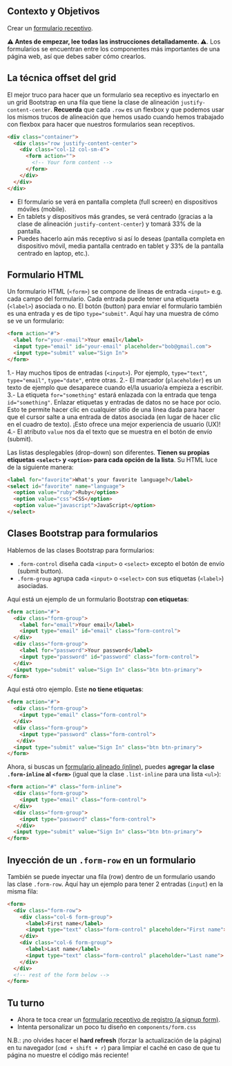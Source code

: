 ## Contexto y Objetivos

Crear un [formulario receptivo](https://lewagon.github.io/bootstrap-challenges/10-Login-form/).

**⚠️ Antes de empezar, lee todas las instrucciones detalladamente. ⚠️**.
Los formularios se encuentran entre los componentes más importantes de una página web, así que debes saber cómo crearlos.

## La técnica offset del grid

El mejor truco para hacer que un formulario sea receptivo es inyectarlo en un grid Bootstrap en una fila que tiene la clase de alineación `justify-content-center`. **Recuerda** que cada `.row` es un flexbox y que podemos usar los mismos trucos de alineación que hemos usado cuando hemos trabajado con flexbox para hacer que nuestros formularios sean receptivos.

```html
<div class="container">
  <div class="row justify-content-center">
    <div class="col-12 col-sm-4">
      <form action="">
        <!-- Your form content -->
      </form>
    </div>
  </div>
</div>
```

- El formulario se verá en pantalla completa (full screen) en dispositivos móviles (mobile).
- En tablets y dispositivos más grandes, se verá centrado (gracias a la clase de alineación `justify-content-center`) y tomará 33% de la pantalla.
- Puedes hacerlo aún más receptivo si así lo deseas (pantalla completa en dispositivo móvil, media pantalla centrado en tablet y 33% de la pantalla centrado en laptop, etc.).

## Formulario HTML

Un formulario HTML (`<form>`) se compone de líneas de entrada `<input>` e.g. cada campo del formulario. Cada entrada puede tener una etiqueta (`<label>`) asociada o no. El botón (button) para enviar el formulario también es una entrada y es de tipo `type="submit"`. Aquí hay una muestra de cómo se ve un formulario:

```html
<form action="#">
  <label for="your-email">Your email</label>
  <input type="email" id="your-email" placeholder="bob@gmail.com">
  <input type="submit" value="Sign In">
</form>
```

1.- Hay muchos tipos de entradas (`<input>`). Por ejemplo, `type="text"`, `type="email"`, `type="date"`, entre otras.
2.- El marcador (`placeholder`) es un texto de ejemplo que desaparece cuando el/la usuario/a empieza a escribir.
3.- La etiqueta `for="something"` estará enlazada con la entrada que tenga `id="something"`. Enlazar etiquetas y entradas de datos no se hace por ocio. Esto te permite hacer clic en cualquier sitio de una línea dada para hacer que el cursor salte a una entrada de datos asociada (en lugar de hacer clic en el cuadro de texto). ¡Esto ofrece una mejor experiencia de usuario (UX)!
4.- El atributo `value` nos da el texto que se muestra en el botón de envío (submit).

Las listas desplegables (drop-down) son diferentes. **Tienen su propias etiquetas `<select>` y `<option>` para cada opción de la lista**. Su HTML luce de la siguiente manera:

```html
<label for="favorite">What's your favorite language?</label>
<select id="favorite" name="language">
  <option value="ruby">Ruby</option>
  <option value="css">CSS</option>
  <option value="javascript">JavaScript</option>
</select>
```

## Clases Bootstrap para formularios

Hablemos de las clases Bootstrap para formularios:

- `.form-control` diseña cada `<input>` o `<select>` excepto el botón de envío (submit button).
- `.form-group` agrupa cada `<input>` o `<select>` con sus etiquetas (`<label>`) asociadas.

Aquí está un ejemplo de un formulario Bootstrap **con etiquetas**:

```html
<form action="#">
  <div class="form-group">
    <label for="email">Your email</label>
    <input type="email" id="email" class="form-control">
  </div>
  <div class="form-group">
    <label for="password">Your password</label>
    <input type="password" id="password" class="form-control">
  </div>
  <input type="submit" value="Sign In" class="btn btn-primary">
</form>
```

Aquí está otro ejemplo. Este **no tiene etiquetas**:

```html
<form action="#">
  <div class="form-group">
    <input type="email" class="form-control">
  </div>
  <div class="form-group">
    <input type="password" class="form-control">
   </div>
  <input type="submit" value="Sign In" class="btn btn-primary">
</form>
```

Ahora, si buscas un [formulario alineado (inline)](https://getbootstrap.com/docs/4.2/components/forms/#inline-forms), puedes  **agregar la clase `.form-inline` al  `<form>`** (igual que la clase `.list-inline` para una lista `<ul>`):

```html
<form action="#" class="form-inline">
  <div class="form-group">
    <input type="email" class="form-control">
  </div>
  <div class="form-group">
    <input type="password" class="form-control">
   </div>
  <input type="submit" value="Sign In" class="btn btn-primary">
</form>
```

## Inyección de un `.form-row` en un formulario

También se puede inyectar una fila (row) dentro de un formulario usando las clase `.form-row`. Aquí hay un ejemplo para tener 2 entradas (`input`) en la misma fila:

```html
<form>
  <div class="form-row">
    <div class="col-6 form-group">
      <label>First name</label>
      <input type="text" class="form-control" placeholder="First name">
    </div>
    <div class="col-6 form-group">
      <label>Last name</label>
      <input type="text" class="form-control" placeholder="Last name">
    </div>
  </div>
  <!-- rest of the form below -->
</form>
```

## Tu turno

- Ahora te toca crear un [formulario receptivo de registro (a signup form)](http://lewagon.github.io/bootstrap-challenges/10-Login-form/).
- Intenta personalizar un poco tu diseño en  `components/form.css`

N.B.: ¡no olvides hacer el **hard refresh** (forzar la actualización de la página) en tu navegador (`cmd + shift + r`) para limpiar el caché en caso de que tu página no muestre el código más reciente!
